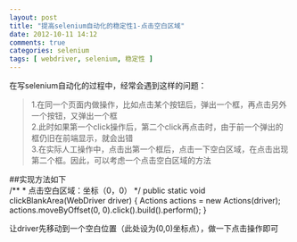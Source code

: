 ```yaml
---
layout: post
title: "提高selenium自动化的稳定性1-点击空白区域"
date: 2012-10-11 14:12
comments: true
categories: selenium
tags: [ webdriver, selenium, 稳定性 ]
---
```

在写selenium自动化的过程中，经常会遇到这样的问题：   
>1.在同一个页面内做操作，比如点击某个按钮后，弹出一个框，再点击另外一个按钮，又弹出一个框   
>2.此时如果第一个click操作后，第二个click再点击时，由于前一个弹出的框仍旧在前端显示，就会出错   
>3.在实际人工操作中，点击出第一个框后，点击一下空白区域，在点击出现第二个框。因此，可以考虑一个点击空白区域的方法

##实现方法如下    
    /**
	 * 点击空白区域：坐标（0，0）
	 */
	public static void clickBlankArea(WebDriver driver) {
		Actions actions = new Actions(driver);
		actions.moveByOffset(0, 0).click().build().perform();
	}

让driver先移动到一个空白位置（此处设为(0,0)坐标点），做一下点击操作即可
